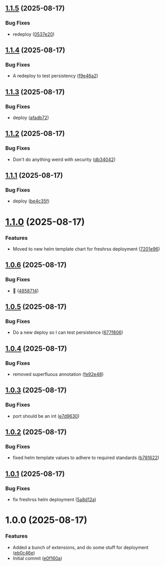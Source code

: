 ## [1.1.5](https://github.com/webgrip/freshrss-application/compare/1.1.4...1.1.5) (2025-08-17)


### Bug Fixes

* redeploy ([0537e20](https://github.com/webgrip/freshrss-application/commit/0537e209e6e639fa859ffe0fb174338801f774b6))

## [1.1.4](https://github.com/webgrip/freshrss-application/compare/1.1.3...1.1.4) (2025-08-17)


### Bug Fixes

* A redeploy to test persistency ([f9e46a2](https://github.com/webgrip/freshrss-application/commit/f9e46a2a9c22f190ba147e08a902bca9b1a54552))

## [1.1.3](https://github.com/webgrip/freshrss-application/compare/1.1.2...1.1.3) (2025-08-17)


### Bug Fixes

* deploy ([afadb72](https://github.com/webgrip/freshrss-application/commit/afadb72fd889404bf651afad6c8d991d84a9f16f))

## [1.1.2](https://github.com/webgrip/freshrss-application/compare/1.1.1...1.1.2) (2025-08-17)


### Bug Fixes

* Don't do anything weird with security ([db34042](https://github.com/webgrip/freshrss-application/commit/db34042bd3a01e0da32a95b64561cf5889974b4c))

## [1.1.1](https://github.com/webgrip/freshrss-application/compare/1.1.0...1.1.1) (2025-08-17)


### Bug Fixes

* deploy ([be4c35f](https://github.com/webgrip/freshrss-application/commit/be4c35fa9f523ab0fc78c25765fb70f70719763c))

# [1.1.0](https://github.com/webgrip/freshrss-application/compare/1.0.6...1.1.0) (2025-08-17)


### Features

* Moved to new helm template chart for freshrss deployment ([7201e96](https://github.com/webgrip/freshrss-application/commit/7201e9636146d109177cad3838c79fcf8900d36a))

## [1.0.6](https://github.com/webgrip/freshrss-application/compare/1.0.5...1.0.6) (2025-08-17)


### Bug Fixes

* :bug: ([4858714](https://github.com/webgrip/freshrss-application/commit/48587145e398f9e32c8b4e48f25a9dad0a3e2524))

## [1.0.5](https://github.com/webgrip/freshrss-application/compare/1.0.4...1.0.5) (2025-08-17)


### Bug Fixes

* Do a new deploy so I can test persistence ([677f806](https://github.com/webgrip/freshrss-application/commit/677f80666e3c16179b6070ec8b6e42390d5cb874))

## [1.0.4](https://github.com/webgrip/freshrss-application/compare/1.0.3...1.0.4) (2025-08-17)


### Bug Fixes

* removed superfluous annotation ([fe92e48](https://github.com/webgrip/freshrss-application/commit/fe92e480f96941a7abf6dba94716f9f9842826f8))

## [1.0.3](https://github.com/webgrip/freshrss-application/compare/1.0.2...1.0.3) (2025-08-17)


### Bug Fixes

* port should be an int ([e7d9630](https://github.com/webgrip/freshrss-application/commit/e7d9630a915bc78dacfea3824859e92a450f38a1))

## [1.0.2](https://github.com/webgrip/freshrss-application/compare/1.0.1...1.0.2) (2025-08-17)


### Bug Fixes

* fixed helm template values to adhere to required standards ([b781622](https://github.com/webgrip/freshrss-application/commit/b7816222a91e8ba252daa2e30e746aabe79c6d2f))

## [1.0.1](https://github.com/webgrip/freshrss-application/compare/1.0.0...1.0.1) (2025-08-17)


### Bug Fixes

* fix freshrss helm deployment ([5a8d12a](https://github.com/webgrip/freshrss-application/commit/5a8d12abe05dda4ce5f9bae158e1659ae44684c3))

# 1.0.0 (2025-08-17)


### Features

* Added a bunch of extensions, and do some stuff for deployment ([eb0c46e](https://github.com/webgrip/freshrss-application/commit/eb0c46e787e20059b61a5fd4db7c36d24ba039a5))
* Initial commit ([e0f160a](https://github.com/webgrip/freshrss-application/commit/e0f160a439ff996ede6d672fe267dcb7615a4cdf))
